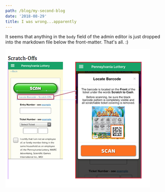 ```yaml
---
path: /blog/my-second-blog
date: '2018-08-29'
title: I was wrong...apparently
---
```

It seems that anything in the `body` field of the admin editor is just dropped into the markdown file below the front-matter. That's all. :)

![](/static/assets/screenshot-2018-08-28-13.43.02.png)
